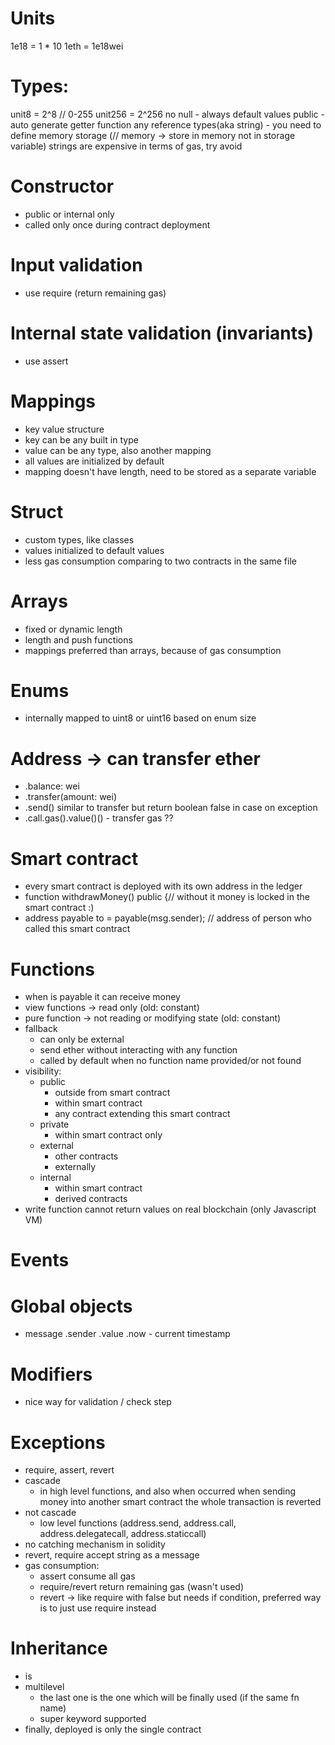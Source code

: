 # Units
1e18 = 1 * 10
1eth = 1e18wei

# Types:
unit8 = 2^8 // 0-255
unit256 = 2^256
no null - always default values
public - auto generate getter function
any reference types(aka string) - you need to define memory storage (// memory -> store in memory not in storage variable)
strings are expensive in terms of gas, try avoid

# Constructor
- public or internal only
- called only once during contract deployment

# Input validation
- use require (return remaining gas)

# Internal state validation (invariants)
- use assert

# Mappings
- key value structure
- key can be any built in type
- value can be any type, also another mapping
- all values are initialized by default
- mapping doesn't have length, need to be stored as a separate variable

# Struct
- custom types, like classes
- values initialized to default values
- less gas consumption comparing to two contracts in the same file

# Arrays
- fixed or dynamic length
- length and push functions
- mappings preferred than arrays, because of gas consumption

# Enums
- internally mapped to uint8 or uint16 based on enum size

# Address -> can transfer ether
- .balance: wei
- .transfer(amount: wei)
- .send() similar to transfer but return boolean false in case on exception
- .call.gas().value()() - transfer gas ??

# Smart contract
- every smart contract is deployed with its own address in the ledger
- function withdrawMoney() public {// without it money is locked in the smart contract :)
- address payable to = payable(msg.sender); // address of person who called this smart contract

# Functions
- when is payable it can receive money
- view functions -> read only (old: constant)
- pure function -> not reading or modifying state (old: constant)
- fallback
  - can only be external
  - send ether without interacting with any function
  - called by default when no function name provided/or not found
- visibility:
  - public
    - outside from smart contract
    - within smart contract
    - any contract extending this smart contract
  - private
    - within smart contract only
  - external
    - other contracts
    - externally
  - internal
    - within smart contract
    - derived contracts
- write function cannot return values on real blockchain (only Javascript VM)

# Events


# Global objects
- message
  .sender
  .value
  .now - current timestamp

# Modifiers
- nice way for validation / check step

# Exceptions
- require, assert, revert
- cascade
  - in high level functions, and also when occurred when sending money into another smart contract the whole transaction is reverted
- not cascade
  - low level functions (address.send, address.call, address.delegatecall, address.staticcall)
- no catching mechanism in solidity
- revert, require accept string as a message
- gas consumption:
  - assert consume all gas
  - require/revert return remaining gas (wasn't used)
  - revert -> like require with false but needs if condition, preferred way is to just use require instead

# Inheritance
  - is
  - multilevel
    - the last one is the one which will be finally used (if the same fn name)
    - super keyword supported
  - finally, deployed is only the single contract